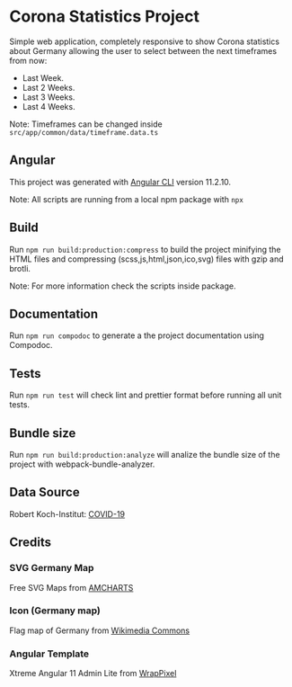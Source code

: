 # Corona Statistics Project

Simple web application, completely responsive to show Corona statistics about Germany allowing the user to select between the next timeframes from now:

- Last Week.
- Last 2 Weeks.
- Last 3 Weeks.
- Last 4 Weeks.

Note: Timeframes can be changed inside `src/app/common/data/timeframe.data.ts`

## Angular

This project was generated with [Angular CLI](https://github.com/angular/angular-cli) version 11.2.10.

Note: All scripts are running from a local npm package with `npx`

## Build

Run `npm run build:production:compress` to build the project minifying the HTML files and compressing (scss,js,html,json,ico,svg) files with gzip and brotli.

Note: For more information check the scripts inside package.

## Documentation

Run `npm run compodoc` to generate a the project documentation using Compodoc.

## Tests

Run `npm run test` will check lint and prettier format before running all unit tests.

## Bundle size

Run `npm run build:production:analyze` will analize the bundle size of the project with webpack-bundle-analyzer.

## Data Source

Robert Koch-Institut: [COVID-19](https://npgeo-corona-npgeo-de.hub.arcgis.com/)

## Credits

### SVG Germany Map

Free SVG Maps from [AMCHARTS](https://www.amcharts.com/svg-maps/?map=germany)

### Icon (Germany map)

Flag map of Germany from [Wikimedia Commons](https://en.wikipedia.org/wiki/File:Flag_map_of_Germany.svg)

### Angular Template

Xtreme Angular 11 Admin Lite from [WrapPixel](https://www.wrappixel.com/templates/xtreme-angular-lite/)
